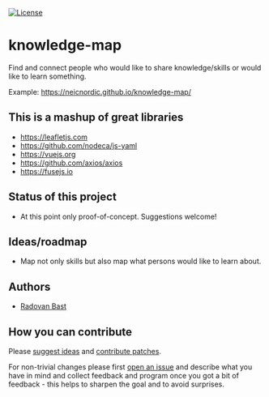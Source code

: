 [![License](https://img.shields.io/badge/license-%20AGPL-blue.svg)](LICENSE)

# knowledge-map

Find and connect people who would like to share knowledge/skills or would like to learn something.

Example: https://neicnordic.github.io/knowledge-map/


## This is a mashup of great libraries

- https://leafletjs.com
- https://github.com/nodeca/js-yaml
- https://vuejs.org
- https://github.com/axios/axios
- https://fusejs.io

## Status of this project

- At this point only proof-of-concept. Suggestions welcome!


## Ideas/roadmap

- Map not only skills but also map what persons would like to learn about.


## Authors

- [Radovan Bast](https://bast.fr)


## How you can contribute

Please [suggest ideas](https://github.com/neicnordic/knowledge-map/issues) and
[contribute patches](https://github.com/neicnordic/knowledge-map/pulls).

For non-trivial changes please first [open an
issue](https://github.com/neicnordic/knowledge-map/issues) and describe what you have in
mind and collect feedback and program once you got a bit of feedback - this
helps to sharpen the goal and to avoid surprises.
